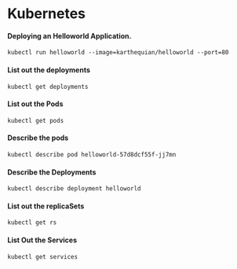 # Kubernetes

#### Deploying an Helloworld Application.
    
    kubectl run helloworld --image=karthequian/helloworld --port=80
    
#### List out the deployments

    kubectl get deployments
    
#### List out the Pods

    kubectl get pods
    
#### Describe the pods

    kubectl describe pod helloworld-57d8dcf55f-jj7mn
    
#### Describe the Deployments

    kubectl describe deployment helloworld
    
#### List out the replicaSets

    kubectl get rs

#### List Out the Services

    kubectl get services
    
#### 
